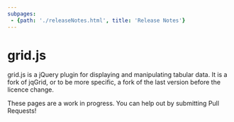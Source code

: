```yaml
---
subpages:
 - {path: './releaseNotes.html', title: 'Release Notes'}
---
```


# grid.js

grid.js is a jQuery plugin for displaying and manipulating tabular
data. It is a fork of jqGrid, or to be more specific, a fork of the
last version before the licence change.

These pages are a work in progress. You can help out by submitting
Pull Requests!

